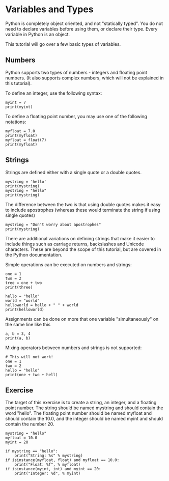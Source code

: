 # Variables and Types

Python is completely object oriented, and not "statically typed". You do not need to declare variables before using them, or declare their type. Every variable in Python is an object.

This tutorial will go over a few basic types of variables.

## Numbers

Python supports two types of numbers - integers and floating point numbers. (It also supports complex numbers, which will not be explained in this tutorial).

To define an integer, use the following syntax:

```
myint = 7
print(myint)
```

To define a floating point number, you may use one of the following notations:

```
myfloat = 7.0
print(myfloat)
myfloat = float(7)
print(myfloat)
```

## Strings

Strings are defined either with a single quote or a double quotes.

```
mystring = 'hello'
print(mystring)
mystring = "hello"
print(mystring)
```

The difference between the two is that using double quotes makes it easy to include apostrophes (whereas these would terminate the string if using single quotes)

```
mystring = "Don't worry about apostrophes"
print(mystring)
```

There are additional variations on defining strings that make it easier to include things such as carriage returns, backslashes and Unicode characters. These are beyond the scope of this tutorial, but are covered in the Python documentation.

Simple operations can be executed on numbers and strings:

```
one = 1
two = 2
tree = one + two
print(three)

hello = "hello"
world = "world"
helloworld = hello + " " + world
print(helloworld)
```

Assignments can be done on more that one variable "simultaneously" on the same line like this

```
a, b = 3, 4
print(a, b)
```

Mixing operators between numbers and strings is not supported:

```
# This will not work!
one = 1
two = 2
hello = "hello"
print(one + two + hell)
```

## Exercise

The target of this exercise is to create a string, an integer, and a floating point number.
The string should be named mystring and should contain the word "hello".
The floating point number should be named myfloat and should contain the 10.0, and the integer
should be named myint and should contain the number 20.

```
mystring = "hello"
myfloat = 10.0
myint = 20

if mystring == "hello":
    print("String: %s" % mystring)
if isinstance(myfloat, float) and myfloat == 10.0:
    print("Float: %f", % myfloat)
if isinstance(myint, int) and myint == 20:
    print("Integer: %d", % myint)
```
